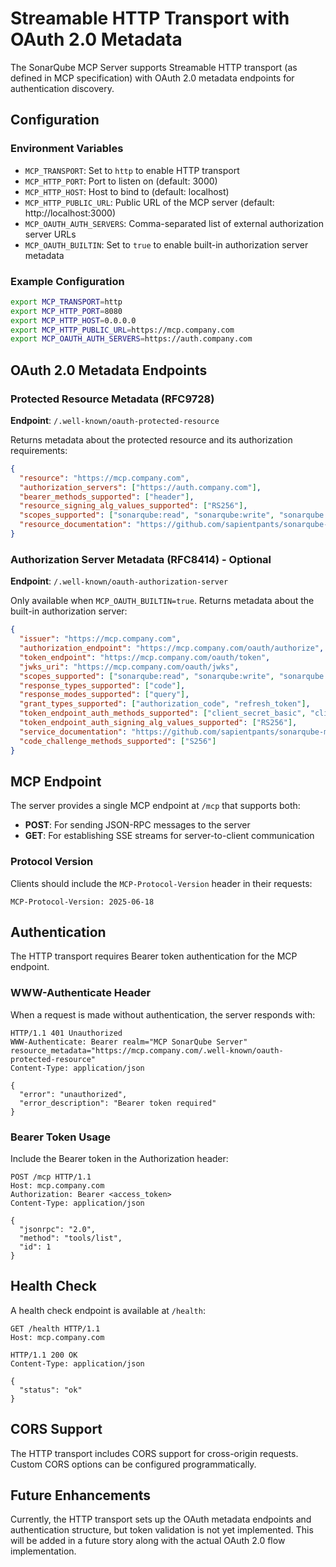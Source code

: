 # Streamable HTTP Transport with OAuth 2.0 Metadata

The SonarQube MCP Server supports Streamable HTTP transport (as defined in MCP specification) with OAuth 2.0 metadata endpoints for authentication discovery.

## Configuration

### Environment Variables

- `MCP_TRANSPORT`: Set to `http` to enable HTTP transport
- `MCP_HTTP_PORT`: Port to listen on (default: 3000)
- `MCP_HTTP_HOST`: Host to bind to (default: localhost)
- `MCP_HTTP_PUBLIC_URL`: Public URL of the MCP server (default: http://localhost:3000)
- `MCP_OAUTH_AUTH_SERVERS`: Comma-separated list of external authorization server URLs
- `MCP_OAUTH_BUILTIN`: Set to `true` to enable built-in authorization server metadata

### Example Configuration

```bash
export MCP_TRANSPORT=http
export MCP_HTTP_PORT=8080
export MCP_HTTP_HOST=0.0.0.0
export MCP_HTTP_PUBLIC_URL=https://mcp.company.com
export MCP_OAUTH_AUTH_SERVERS=https://auth.company.com
```

## OAuth 2.0 Metadata Endpoints

### Protected Resource Metadata (RFC9728)

**Endpoint**: `/.well-known/oauth-protected-resource`

Returns metadata about the protected resource and its authorization requirements:

```json
{
  "resource": "https://mcp.company.com",
  "authorization_servers": ["https://auth.company.com"],
  "bearer_methods_supported": ["header"],
  "resource_signing_alg_values_supported": ["RS256"],
  "scopes_supported": ["sonarqube:read", "sonarqube:write", "sonarqube:admin"],
  "resource_documentation": "https://github.com/sapientpants/sonarqube-mcp-server/blob/main/README.md"
}
```

### Authorization Server Metadata (RFC8414) - Optional

**Endpoint**: `/.well-known/oauth-authorization-server`

Only available when `MCP_OAUTH_BUILTIN=true`. Returns metadata about the built-in authorization server:

```json
{
  "issuer": "https://mcp.company.com",
  "authorization_endpoint": "https://mcp.company.com/oauth/authorize",
  "token_endpoint": "https://mcp.company.com/oauth/token",
  "jwks_uri": "https://mcp.company.com/oauth/jwks",
  "scopes_supported": ["sonarqube:read", "sonarqube:write", "sonarqube:admin"],
  "response_types_supported": ["code"],
  "response_modes_supported": ["query"],
  "grant_types_supported": ["authorization_code", "refresh_token"],
  "token_endpoint_auth_methods_supported": ["client_secret_basic", "client_secret_post"],
  "token_endpoint_auth_signing_alg_values_supported": ["RS256"],
  "service_documentation": "https://github.com/sapientpants/sonarqube-mcp-server/blob/main/README.md",
  "code_challenge_methods_supported": ["S256"]
}
```

## MCP Endpoint

The server provides a single MCP endpoint at `/mcp` that supports both:
- **POST**: For sending JSON-RPC messages to the server
- **GET**: For establishing SSE streams for server-to-client communication

### Protocol Version

Clients should include the `MCP-Protocol-Version` header in their requests:

```http
MCP-Protocol-Version: 2025-06-18
```

## Authentication

The HTTP transport requires Bearer token authentication for the MCP endpoint.

### WWW-Authenticate Header

When a request is made without authentication, the server responds with:

```http
HTTP/1.1 401 Unauthorized
WWW-Authenticate: Bearer realm="MCP SonarQube Server" resource_metadata="https://mcp.company.com/.well-known/oauth-protected-resource"
Content-Type: application/json

{
  "error": "unauthorized",
  "error_description": "Bearer token required"
}
```

### Bearer Token Usage

Include the Bearer token in the Authorization header:

```http
POST /mcp HTTP/1.1
Host: mcp.company.com
Authorization: Bearer <access_token>
Content-Type: application/json

{
  "jsonrpc": "2.0",
  "method": "tools/list",
  "id": 1
}
```

## Health Check

A health check endpoint is available at `/health`:

```http
GET /health HTTP/1.1
Host: mcp.company.com

HTTP/1.1 200 OK
Content-Type: application/json

{
  "status": "ok"
}
```

## CORS Support

The HTTP transport includes CORS support for cross-origin requests. Custom CORS options can be configured programmatically.

## Future Enhancements

Currently, the HTTP transport sets up the OAuth metadata endpoints and authentication structure, but token validation is not yet implemented. This will be added in a future story along with the actual OAuth 2.0 flow implementation.